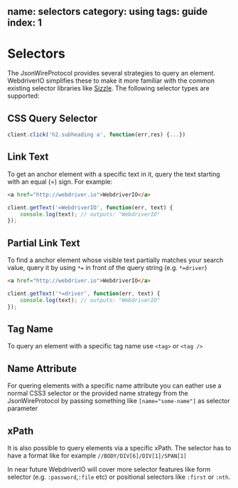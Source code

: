 name: selectors
category: using
tags: guide
index: 1
---

Selectors
=========

The JsonWireProtocol provides several strategies to query an element. WebdriverIO simplifies these
to make it more familiar with the common existing selector libraries like [Sizzle](http://sizzlejs.com/).
The following selector types are supported:

## CSS Query Selector

```js
client.click('h2.subheading a', function(err,res) {...})
```

## Link Text

To get an anchor element with a specific text in it, query the text starting with an equal (=) sign.
For example:

```html
<a href="http://webdriver.io">WebdriverIO</a>
```

```js
client.getText('=WebdriverIO', function(err, text) {
    console.log(text); // outputs: "WebdriverIO"
});
```

## Partial Link Text
To find a anchor element whose visible text partially matches your search value, query it by using `*=`
in front of the query string (e.g. `*=driver`)

```html
<a href="http://webdriver.io">WebdriverIO</a>
```

```js
client.getText('*=driver', function(err, text) {
    console.log(text); // outputs: "WebdriverIO"
});
```

## Tag Name
To query an element with a specific tag name use `<tag>` or `<tag />`

## Name Attribute
For quering elements with a specific name attribute you can eather use a normal CSS3 selector or the
provided name strategy from the JsonWireProtocol by passing something like `[name="some-name"]` as
selector parameter

## xPath
It is also possible to query elements via a specific xPath. The selector has to have a format like
for example `//BODY/DIV[6]/DIV[1]/SPAN[1]`

In near future WebdriverIO will cover more selector features like form selector (e.g. `:password`,`:file` etc)
or positional selectors like `:first` or `:nth`.
